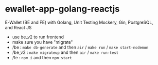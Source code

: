# ewallet-app-golang-reactjs
E-Wallet (BE and FE) with Golang, Unit Testing Mockery, Gin, PostgreSQL, and React JS

- use be_v2 to run frontend
- make sure you have "migrate"
- /be : `make db-generate` and then `air` / `make run` / `make start-nodemon`
- /be_v2 : `make migrateup` and then `air` / `make run-test`
- /fe : `npm i` and then `npm start`